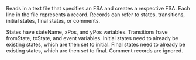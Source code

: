 Reads in a text file that specifies an FSA and creates a respective FSA.
Each line in the file represents a record.
Records can refer to states, transitions, initial states, final states, or comments.

States have stateName, xPos, and yPos variables.
Transitions have fromState, toState, and event variables.
Initial states need to already be existing states, which are then set to initial.
Final states need to already be existing states, which are then set to final.
Comment records are ignored.
